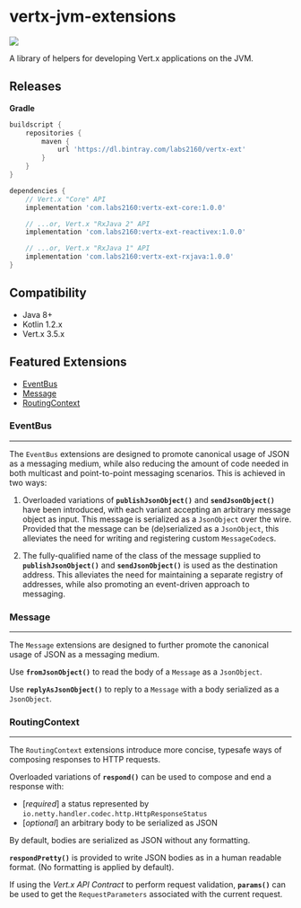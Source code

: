# vertx-jvm-extensions

<img src='https://travis-ci.org/hsl43/vertx-jvm-extensions.svg?branch=master'/>

A library of helpers for developing Vert.x applications on the JVM.


## Releases

**Gradle** 
```groovy
buildscript {
    repositories {
        maven {
            url 'https://dl.bintray.com/labs2160/vertx-ext'
        }
    }
}

dependencies {
    // Vert.x "Core" API 
    implementation 'com.labs2160:vertx-ext-core:1.0.0'

    // ...or, Vert.x "RxJava 2" API
    implementation 'com.labs2160:vertx-ext-reactivex:1.0.0'

    // ...or, Vert.x "RxJava 1" API
    implementation 'com.labs2160:vertx-ext-rxjava:1.0.0'
}
```

## Compatibility

* Java 8+
* Kotlin 1.2.x
* Vert.x 3.5.x

## Featured Extensions

  - [EventBus](#eventbus)
  - [Message](#message)
  - [RoutingContext](#routingcontext)

### EventBus
---
The `EventBus` extensions are designed to promote canonical usage of JSON
as a messaging medium, while also reducing the amount of code needed in both 
multicast and point-to-point messaging scenarios. This is achieved in two ways: 

1. Overloaded variations of **`publishJsonObject()`** and 
**`sendJsonObject()`**  have been introduced, with each variant accepting an 
arbitrary message object as input. This message is serialized as a `JsonObject` 
over the wire. Provided that the message can be (de)serialized as a 
`JsonObject`, this alleviates the need for writing and registering custom 
`MessageCodec`s.

1. The fully-qualified name of the class of the message supplied to 
**`publishJsonObject()`** and **`sendJsonObject()`** is used as the destination 
address. This alleviates the need for maintaining a separate registry of 
addresses, while also promoting an event-driven approach to messaging.

### Message
---
The `Message` extensions are designed to further promote the canonical usage of 
JSON as a messaging medium. 

Use **`fromJsonObject()`** to read the body of a `Message` as a `JsonObject`.

Use **`replyAsJsonObject()`** to reply to a `Message` with a body serialized as 
a `JsonObject`.

### RoutingContext
---
The `RoutingContext` extensions introduce more concise, typesafe ways of 
composing responses to HTTP requests.

Overloaded variations of **`respond()`** can be used to compose and end a
response with:
* [*required*] a status represented by `io.netty.handler.codec.http.HttpResponseStatus`
* [*optional*] an arbitrary body to be serialized as JSON 
 
 By default, bodies are serialized as JSON without any formatting. 
 
 **`respondPretty()`** is provided to write JSON bodies as in a human readable
 format. (No formatting is applied by default).
 
 If using the *Vert.x API Contract* to perform request validation, 
**`params()`** can be used to get the `RequestParameters` associated with the
current request.  
